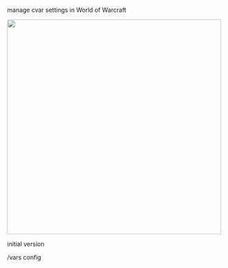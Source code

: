 manage cvar settings in World of Warcraft

<img src="https://i.imgur.com/RDINSy9.png" width="500" />

initial version

/vars config